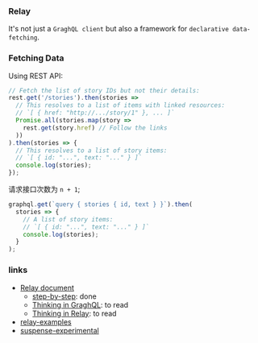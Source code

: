 <!--
abbrlink: 2bcxyoc2
-->

### Relay

It's not just a `GraghQL client` but also a framework for `declarative data-fetching`.

### Fetching Data

Using REST API:

```js
// Fetch the list of story IDs but not their details:
rest.get('/stories').then(stories =>
  // This resolves to a list of items with linked resources:
  // `[ { href: "http://.../story/1" }, ... ]`
  Promise.all(stories.map(story =>
    rest.get(story.href) // Follow the links
  ))
).then(stories => {
  // This resolves to a list of story items:
  // `[ { id: "...", text: "..." } ]`
  console.log(stories);
});
```

请求接口次数为 `n + 1`;

```js
graphql.get(`query { stories { id, text } }`).then(
  stories => {
    // A list of story items:
    // `[ { id: "...", text: "..." } ]`
    console.log(stories);
  }
);
```

### links

* [Relay document](https://relay.dev/docs/en/experimental/step-by-step)
  * [step-by-step](https://relay.dev/docs/en/experimental/step-by-step): done
  * [Thinking in GraghQL](https://relay.dev/docs/en/thinking-in-graphql): to read
  * [Thinking in Relay](https://relay.dev/docs/en/thinking-in-relay): to read
* [relay-examples](https://github.com/relayjs/relay-examples/tree/master/issue-tracker)
* [suspense-experimental](https://github.com/gaearon/suspense-experimental-github-demo)